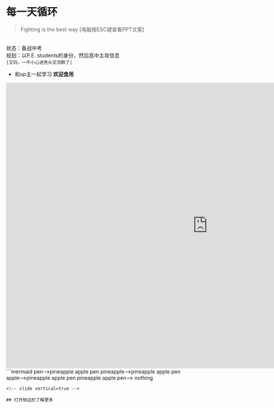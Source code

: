 # 每一天循环
> Fighting is the best way [电脑按ESC键查看PPT文案]
<!-- slide -->
</br>状态：备战中考
</br> 规划：以P.E. students的身份，然后高中主攻信息
</br> `|艾玛，一不小心进秃头交流群了|`
<!-- slide -->
+ 和up主一起学习 **欢迎食用**
<!-- slide vertical=true -->
<iframe 
    width="1100" 
    height="780" 
    src="https://live.bilibili.com/8397302?spm_id_from=333.851.b_62696c695f7265706f72745f6c697665.6"
    scrolling="no" 
    border="0" 
    frameborder="no" 
    framespacing="0" 
    allowfullscreen="false"> 
    </iframe>
<!-- slide -->
```mermaid
pen-->pineapple apple pen
pineapple-->pineapple apple pen
apple-->pineapple apple pen
pineapple apple pen--> nothing

```
<!-- slide vertical=true -->

## 打开侧边栏了解更多

